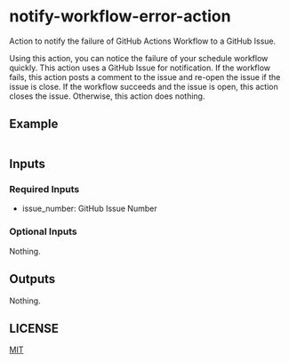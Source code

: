 # notify-workflow-error-action

Action to notify the failure of GitHub Actions Workflow to a GitHub Issue.

Using this action, you can notice the failure of your schedule workflow quickly.
This action uses a GitHub Issue for notification.
If the workflow fails, this action posts a comment to the issue and re-open the issue if the issue is close.
If the workflow succeeds and the issue is open, this action closes the issue.
Otherwise, this action does nothing.

## Example

```yaml

```

## Inputs

### Required Inputs

- issue_number: GitHub Issue Number

### Optional Inputs

Nothing.

## Outputs

Nothing.

## LICENSE

[MIT](LICENSE)
